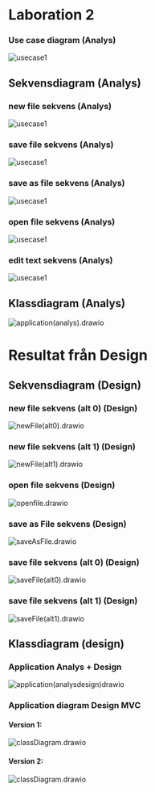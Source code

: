 # **Laboration 2**

### Use case diagram (Analys)

![usecase1](./UML/analys/usecase1.png)

## Sekvensdiagram (Analys)

### new file sekvens (Analys)

![usecase1](./UML/analys/newFileAnalys.drawio.png)

### save file sekvens (Analys)

![usecase1](./UML/analys/saveFileAnalys.drawio.png)

### save as file sekvens (Analys)

![usecase1](./UML/analys/saveAsFileAnalys.drawio.png)

### open file sekvens (Analys)

![usecase1](./UML/analys/openFileAnalys.drawio.png)

### edit text sekvens (Analys)

![usecase1](./UML/analys/editTextAnalys.drawio.png)

## Klassdiagram (Analys)

![application(analys).drawio](./UML/analys/application(analys).drawio.png)


# Resultat från Design

## Sekvensdiagram (Design)
### new file sekvens (alt 0) (Design)

![newFile(alt0).drawio](./UML/design/newFile(alt0).drawio.png)

### new file sekvens (alt 1) (Design)

![newFile(alt1).drawio](./UML/design/newFile(alt1).drawio.png)

### open file sekvens (Design)

![openfile.drawio](./UML/design/openfile.drawio.png)

### save as File sekvens (Design)

![saveAsFile.drawio](./UML/design/saveAsFile.drawio.png)

### save file sekvens (alt 0) (Design)

![saveFile(alt0).drawio](./UML/design/saveFile(alt0).drawio.png)

### save file sekvens (alt 1) (Design)

![saveFile(alt1).drawio](./UML/design/saveFile(alt1).drawio.png)

## Klassdiagram (design)

### Application  Analys + Design 

![application(analysdesign)drawio](./UML/design/application(analysdesign)drawio.png)

### Application diagram Design MVC

#### **Version 1:**

![classDiagram.drawio](./UML/design/classDiagram.drawio.png)

#### **Version 2:**

![classDiagram.drawio](./UML/design/classDiagram(Updated).drawio.png)

